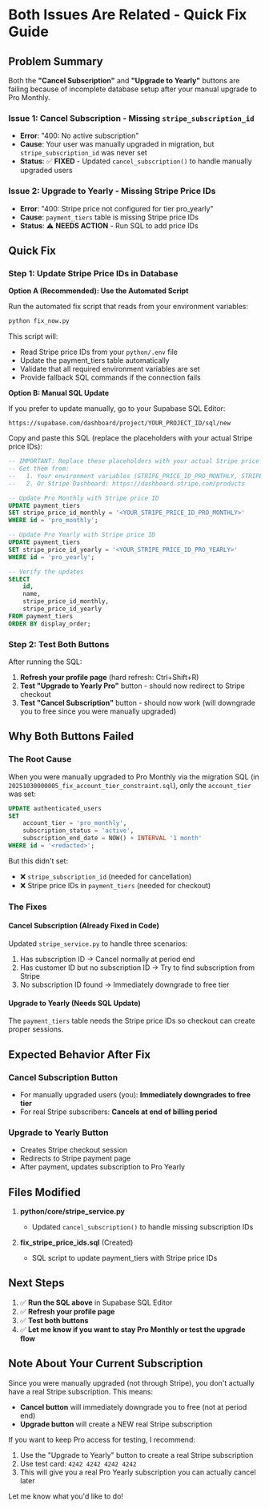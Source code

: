 # Both Issues Are Related - Quick Fix Guide

## Problem Summary

Both the **"Cancel Subscription"** and **"Upgrade to Yearly"** buttons are failing because of incomplete database setup after your manual upgrade to Pro Monthly.

### Issue 1: Cancel Subscription - Missing `stripe_subscription_id`
- **Error**: "400: No active subscription"
- **Cause**: Your user was manually upgraded in migration, but `stripe_subscription_id` was never set
- **Status**: ✅ **FIXED** - Updated `cancel_subscription()` to handle manually upgraded users

### Issue 2: Upgrade to Yearly - Missing Stripe Price IDs
- **Error**: "400: Stripe price not configured for tier pro_yearly"
- **Cause**: `payment_tiers` table is missing Stripe price IDs
- **Status**: ⚠️ **NEEDS ACTION** - Run SQL to add price IDs

## Quick Fix

### Step 1: Update Stripe Price IDs in Database

**Option A (Recommended): Use the Automated Script**

Run the automated fix script that reads from your environment variables:

```bash
python fix_now.py
```

This script will:
- Read Stripe price IDs from your `python/.env` file
- Update the payment_tiers table automatically
- Validate that all required environment variables are set
- Provide fallback SQL commands if the connection fails

**Option B: Manual SQL Update**

If you prefer to update manually, go to your Supabase SQL Editor:
```
https://supabase.com/dashboard/project/YOUR_PROJECT_ID/sql/new
```

Copy and paste this SQL (replace the placeholders with your actual Stripe price IDs):

```sql
-- IMPORTANT: Replace these placeholders with your actual Stripe price IDs
-- Get them from:
--   1. Your environment variables (STRIPE_PRICE_ID_PRO_MONTHLY, STRIPE_PRICE_ID_PRO_YEARLY)
--   2. Or Stripe Dashboard: https://dashboard.stripe.com/products

-- Update Pro Monthly with Stripe price ID
UPDATE payment_tiers
SET stripe_price_id_monthly = '<YOUR_STRIPE_PRICE_ID_PRO_MONTHLY>'
WHERE id = 'pro_monthly';

-- Update Pro Yearly with Stripe price ID
UPDATE payment_tiers
SET stripe_price_id_yearly = '<YOUR_STRIPE_PRICE_ID_PRO_YEARLY>'
WHERE id = 'pro_yearly';

-- Verify the updates
SELECT
    id,
    name,
    stripe_price_id_monthly,
    stripe_price_id_yearly
FROM payment_tiers
ORDER BY display_order;
```

### Step 2: Test Both Buttons

After running the SQL:

1. **Refresh your profile page** (hard refresh: Ctrl+Shift+R)
2. **Test "Upgrade to Yearly Pro"** button - should now redirect to Stripe checkout
3. **Test "Cancel Subscription"** button - should now work (will downgrade you to free since you were manually upgraded)

## Why Both Buttons Failed

### The Root Cause
When you were manually upgraded to Pro Monthly via the migration SQL (in `20251030000005_fix_account_tier_constraint.sql`), only the `account_tier` was set:

```sql
UPDATE authenticated_users
SET
    account_tier = 'pro_monthly',
    subscription_status = 'active',
    subscription_end_date = NOW() + INTERVAL '1 month'
WHERE id = '<redacted>';
```

But this didn't set:
- ❌ `stripe_subscription_id` (needed for cancellation)
- ❌ Stripe price IDs in `payment_tiers` (needed for checkout)

### The Fixes

#### Cancel Subscription (Already Fixed in Code)
Updated `stripe_service.py` to handle three scenarios:
1. Has subscription ID → Cancel normally at period end
2. Has customer ID but no subscription ID → Try to find subscription from Stripe
3. No subscription ID found → Immediately downgrade to free tier

#### Upgrade to Yearly (Needs SQL Update)
The `payment_tiers` table needs the Stripe price IDs so checkout can create proper sessions.

## Expected Behavior After Fix

### Cancel Subscription Button
- For manually upgraded users (you): **Immediately downgrades to free tier**
- For real Stripe subscribers: **Cancels at end of billing period**

### Upgrade to Yearly Button
- Creates Stripe checkout session
- Redirects to Stripe payment page
- After payment, updates subscription to Pro Yearly

## Files Modified

1. **python/core/stripe_service.py**
   - Updated `cancel_subscription()` to handle missing subscription IDs

2. **fix_stripe_price_ids.sql** (Created)
   - SQL script to update payment_tiers with Stripe price IDs

## Next Steps

1. ✅ **Run the SQL above** in Supabase SQL Editor
2. ✅ **Refresh your profile page**
3. ✅ **Test both buttons**
4. ✅ **Let me know if you want to stay Pro Monthly or test the upgrade flow**

## Note About Your Current Subscription

Since you were manually upgraded (not through Stripe), you don't actually have a real Stripe subscription. This means:

- **Cancel button** will immediately downgrade you to free (not at period end)
- **Upgrade button** will create a NEW real Stripe subscription

If you want to keep Pro access for testing, I recommend:
1. Use the "Upgrade to Yearly" button to create a real Stripe subscription
2. Use test card: `4242 4242 4242 4242`
3. This will give you a real Pro Yearly subscription you can actually cancel later

Let me know what you'd like to do!
